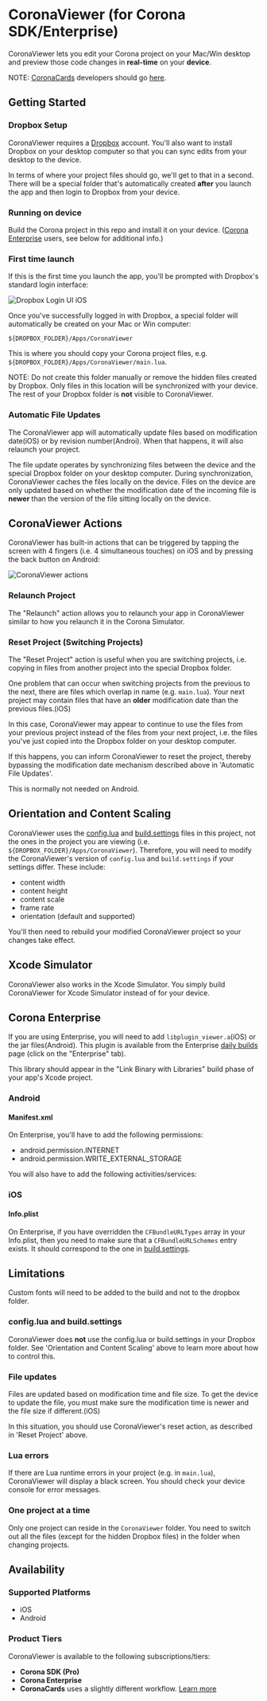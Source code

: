 # CoronaViewer (for Corona SDK/Enterprise)

CoronaViewer lets you edit your Corona project on your Mac/Win desktop and preview those code changes in __real-time__ on your __device__.

NOTE: [CoronaCards](http://coronacards.com) developers should go [here](https://github.com/CoronaCards/CoronaViewer).

## Getting Started

### Dropbox Setup

CoronaViewer requires a [Dropbox](https://db.tt/uQgIqtPN) account. You'll also want to install Dropbox on your desktop computer so that you can sync edits from your desktop to the device.

In terms of where your project files should go, we'll get to that in a second. There will be a special folder that's automatically created __after__ you launch the app and then login to Dropbox from your device.

### Running on device

Build the Corona project in this repo and install it on your device. ([Corona Enterprise](http://coronalabs.com/products/enterprise/) users, see below for additional info.)

### First time launch

If this is the first time you launch the app, you'll be prompted with Dropbox's standard login interface:

![Dropbox Login UI iOS](README/dropbox-login-ios.png)

Once you've successfully logged in with Dropbox, a special folder will automatically be created on your Mac or Win computer:

	${DROPBOX_FOLDER}/Apps/CoronaViewer

This is where you should copy your Corona project files, e.g. `${DROPBOX_FOLDER}/Apps/CoronaViewer/main.lua`.

NOTE: Do not create this folder manually or remove the hidden files created by Dropbox. Only files in this location will be synchronized with your device. The rest of your Dropbox folder is __not__ visible to CoronaViewer.

### Automatic File Updates

The CoronaViewer app will automatically update files based on modification date(iOS) or by revision number(Androi). When that happens, it will also relaunch your project.

The file update operates by synchronizing files between the device and the special Dropbox folder on your desktop computer. During synchronization, CoronaViewer caches the files locally on the device. Files on the device are only updated based on whether the modification date of the incoming file is __newer__ than the version of the file sitting locally on the device.



## CoronaViewer Actions

CoronaViewer has built-in actions that can be triggered by tapping the screen with 4 fingers (i.e. 4 simultaneous touches) on iOS and by pressing the back button on Android:

![CoronaViewer actions](README/coronaviewer-actions.png)

### Relaunch Project

The "Relaunch" action allows you to relaunch your app in CoronaViewer similar to how you relaunch it in the Corona Simulator.

### Reset Project (Switching Projects)

The "Reset Project" action is useful when you are switching projects, i.e. copying in files from another project into the special Dropbox folder.

One problem that can occur when switching projects from the previous to the next, there are files which overlap in name (e.g. `main.lua`). Your next project may contain files that have an __older__ modification date than the previous files.(iOS) 

In this case, CoronaViewer may appear to continue to use the files from your previous project instead of the files from your next project, i.e. the files you've just copied into the Dropbox folder on your desktop computer.

If this happens, you can inform CoronaViewer to reset the project, thereby bypassing the modification date mechanism described above in 'Automatic File Updates'.

This is normally not needed on Android.


## Orientation and Content Scaling

CoronaViewer uses the [config.lua](config.lua) and [build.settings](build.settings) files in this project, not the ones in the project you are viewing (i.e. `${DROPBOX_FOLDER}/Apps/CoronaViewer`). Therefore, you will need to modify the CoronaViewer's version of `config.lua` and `build.settings` if your settings differ. These include:

* content width
* content height
* content scale
* frame rate
* orientation (default and supported)

You'll then need to rebuild your modified CoronaViewer project so your changes take effect.


## Xcode Simulator

CoronaViewer also works in the Xcode Simulator. You simply build CoronaViewer for Xcode Simulator instead of for your device.

## Corona Enterprise

If you are using Enterprise, you will need to add `libplugin_viewer.a`(iOS) or the jar files(Android). This plugin is available from the Enterprise [daily builds](http://developer.coronalabs.com/downloads/daily-builds) page (click on the "Enterprise" tab).

This library should appear in the "Link Binary with Libraries" build phase of your app's Xcode project.

### Android

#### Manifest.xml

On Enterprise, you'll have to add the following permissions:
* android.permission.INTERNET
* android.permission.WRITE_EXTERNAL_STORAGE

You will also have to add the following activities/services:
<activity
	android:name="com.dropbox.client2.android.AuthActivity"
	android:launchMode="singleTask"
	android:configChanges="orientation|keyboard">
	<intent-filter>
		<data android:scheme="db-l1q0pln8qsi8qyp" />
		<action android:name="android.intent.action.VIEW" />
		<category android:name="android.intent.category.BROWSABLE"/>
		<category android:name="android.intent.category.DEFAULT" />
	</intent-filter>
</activity>
<service android:name="plugin.viewer.LauncherService" />

### iOS

#### Info.plist

On Enterprise, if you have overridden the `CFBundleURLTypes` array in your Info.plist, then you need to make sure that a `CFBundleURLSchemes` entry exists. It should correspond to the one in [build.settings](build.settings).


## Limitations

Custom fonts will need to be added to the build and not to the dropbox folder.

### config.lua and build.settings

CoronaViewer does __not__ use the config.lua or build.settings in your Dropbox folder. See 'Orientation and Content Scaling' above to learn more about how to control this.

### File updates

Files are updated based on modification time and file size. To get the device to update the file, you must make sure the modification time is newer and the file size if different.(iOS)

In this situation, you should use CoronaViewer's reset action, as described in 'Reset Project' above.


### Lua errors

If there are Lua runtime errors in your project (e.g. in `main.lua`), CoronaViewer will display a black screen. You should check your device console for error messages.


### One project at a time

Only one project can reside in the `CoronaViewer` folder. You need to switch out all the files (except for the hidden Dropbox files) in the folder when changing projects.

## Availability

### Supported Platforms

* iOS
* Android

### Product Tiers

CoronaViewer is available to the following subscriptions/tiers:

* __Corona SDK (Pro)__
* __Corona Enterprise__
* __CoronaCards__ uses a slightly different workflow. [Learn more](https://github.com/coronacards/CoronaViewer)

